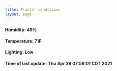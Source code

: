 ```yaml
---
title: Plants' conditions
layout: page
---
```



#### Humidity: 49%
#### Temperature: 71F
#### Lighting: Low
#### Time of last update: Thu Apr 29 07:59:01 CDT 2021

